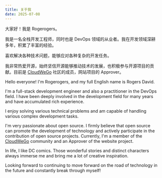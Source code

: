 ```yaml
---
title: 关于我
date: 2025-07-08
---
```


大家好！我是 Rogerogers。

我是一名全栈开发工程师，同时也是 DevOps 领域的从业者。我在开发领域深耕多年，积累了丰富的经验。

喜欢解决各种技术问题，能够应对各种复杂的开发任务。

我非常热爱开源，始终坚信开源能够推动技术的发展，也积极参与开源项目的贡献。目前是 [CloudWeGo](https://github.com/cloudwego) 社区的成员，网站项目的 Approver。

Hello everyone! I'm Rogerogers, and my full English name is Rogers David.

I'm a full-stack development engineer and also a practitioner in the DevOps
field. I have been deeply involved in the development field for many years
and have accumulated rich experience.

I enjoy solving various technical problems and am capable of handling
various complex development tasks.

I'm very passionate about open source. I firmly believe that open source can
promote the development of technology and actively participate in the
contribution of open source projects. Currently, I'm a member of the [CloudWeGo](https://github.com/cloudwego) community and an Approver of the website project.

In life, I like DC comics. Those wonderful stories and distinct characters
always immerse me and bring me a lot of creative inspiration.

Looking forward to continuing to move forward on the road of technology in
the future and constantly break through myself!
